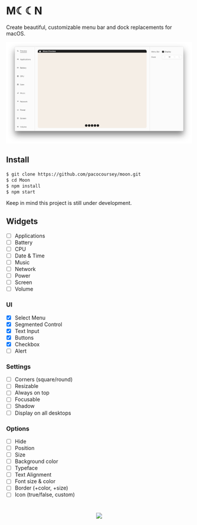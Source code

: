 # M☾☾N

Create beautiful, customizable menu bar and dock replacements for macOS.

![](screenshot.png)

## Install

```
$ git clone https://github.com/pacocoursey/moon.git
$ cd Moon
$ npm install
$ npm start
```

Keep in mind this project is still under development.

## Widgets

* [ ] Applications
* [ ] Battery
* [ ] CPU
* [ ] Date & Time
* [ ] Music
* [ ] Network
* [ ] Power
* [ ] Screen
* [ ] Volume

### UI

* [X] Select Menu
* [X] Segmented Control
* [X] Text Input
* [X] Buttons
* [X] Checkbox
* [ ] Alert

### Settings

* [ ] Corners (square/round)
* [ ] Resizable
* [ ] Always on top
* [ ] Focusable
* [ ] Shadow
* [ ] Display on all desktops

### Options

* [ ] Hide
* [ ] Position
* [ ] Size
* [ ] Background color
* [ ] Typeface
* [ ] Text Alignment
* [ ] Font size & color
* [ ] Border (+color, +size)
* [ ] Icon (true/false, custom)

#

<p align="center">
  <a href="http://paco.sh"><img src="https://raw.githubusercontent.com/pacocoursey/pacocoursey.github.io/master/footer.png" height="300"></a>
</p>
